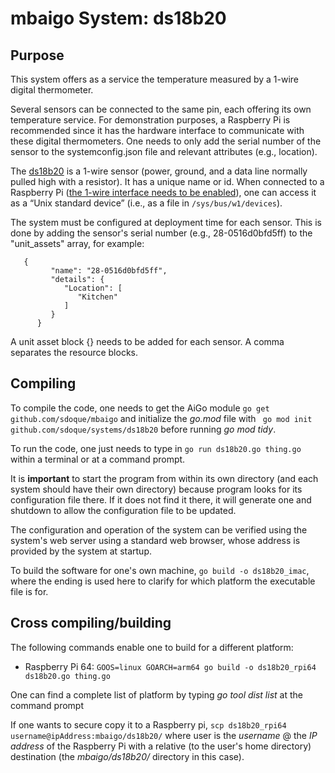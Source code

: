 # mbaigo System: ds18b20

## Purpose
This system offers as a service the temperature measured by a 1-wire digital thermometer.

Several sensors can be connected to the same pin, each offering its own temperature service.
For demonstration purposes, a Raspberry Pi is recommended since it has the hardware interface to communicate with these digital thermometers. One needs to only add the serial number of the sensor to the systemconfig.json file and relevant attributes (e.g., location).

The [ds18b20](https://www.analog.com/media/en/technical-documentation/data-sheets/ds18b20.pdf) is a 1-wire sensor (power, ground, and a data line normally pulled high with a resistor). It has a unique name or id. When connected to a Raspberry Pi ([the 1-wire interface needs to be enabled](https://www.waveshare.com/wiki/Raspberry_Pi_Tutorial_Series:_1-Wire_DS18B20_Sensor)), one can access it as a “Unix standard device” (i.e., as a file in ```/sys/bus/w1/devices```). 

The system must be configured at deployment time for each sensor.
This is done by adding the sensor's serial number (e.g., 28-0516d0bfd5ff) to the "unit_assets" array, for example: 
```
   {
         "name": "28-0516d0bfd5ff",
         "details": {
            "Location": [
               "Kitchen"
            ]
         }
      }
```
A unit asset block {} needs to be added for each sensor. A comma separates the resource blocks.

## Compiling
To compile the code, one needs to get the AiGo module
```go get github.com/sdoque/mbaigo```
and initialize the *go.mod* file with ``` go mod init github.com/sdoque/systems/ds18b20``` before running *go mod tidy*.

To run the code, one just needs to type in ```go run ds18b20.go thing.go``` within a terminal or at a command prompt.

It is **important** to start the program from within its own directory (and each system should have their own directory) because program looks for its configuration file there. If it does not find it there, it will generate one and shutdown to allow the configuration file to be updated.

The configuration and operation of the system can be verified using the system's web server using a standard web browser, whose address is provided by the system at startup.

To build the software for one's own machine,
```go build -o ds18b20_imac```, where the ending is used here to clarify for which platform the executable file is for.


## Cross compiling/building
The following commands enable one to build for a different platform:

- Raspberry Pi 64: ```GOOS=linux GOARCH=arm64 go build -o ds18b20_rpi64 ds18b20.go thing.go```

One can find a complete list of platform by typing *‌go tool dist list* at the command prompt

If one wants to secure copy it to a Raspberry pi,
`scp ds18b20_rpi64 username@ipAddress:mbaigo/ds18b20/` where user is the *username* @ the *IP address* of the Raspberry Pi with a relative (to the user's home directory) destination (the *mbaigo/ds18b20/* directory in this case).